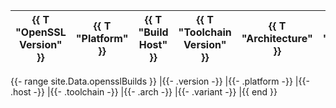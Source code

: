 | {{ T "OpenSSL Version" }} | {{ T "Platform" }} | {{ T "Build Host" }} | {{ T "Toolchain Version" }} | {{ T "Architecture" }} | {{ T "Variant" }} |
|-|-|-|-|-|-|
{{- range site.Data.opensslBuilds }}
|{{- .version -}}
|{{- .platform -}}
|{{- .host -}}
|{{- .toolchain -}}
|{{- .arch -}}
|{{- .variant -}}
|{{ end }}

